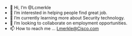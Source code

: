 - 👋 Hi, I’m @Lcmerkle
- 👀 I’m interested in helping people find great job.
- 🌱 I’m currently learning more about Security technology.
- 💞️ I’m looking to collaborate on employment opportunities.
- 📫 How to reach me ... Lmerkle@Cisco.com

<!---
Lcmerkle/Lcmerkle is a ✨ special ✨ repository because its `README.md` (this file) appears on your GitHub profile.
You can click the Preview link to take a look at your changes.
--->
